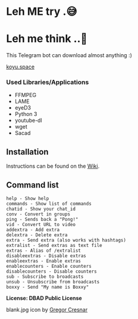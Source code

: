 # Leh ME try .😅
# Leh me think ..🤔

This Telegram bot can download almost anything :)

[koyu.space](http://koyu.space)


### Used Libraries/Applications

- FFMPEG
- LAME
- eyeD3
- Python 3
- youtube-dl
- wget
- Sacad

## Installation

Instructions can be found on the [Wiki](https://git.koyu.space/koyu/everythingbot/wiki).

## Command list

```
help - Show help
commands - Show list of commands
chatid - Show your chat_id
conv - Convert in groups
ping - Sends back a "Pong!"
vid - Convert URL to video
addextra - Add extra
delextra - Delete extra
extra - Send extra (also works with hashtags)
extralist - Send extras as text file
extras - Alias of /extralist
disableextras - Disable extras
enableextras - Enable extras
enablecounters - Enable counters
disablecounters - Disable counters
sub - Subscribe to broadcasts
unsub - Unsubscribe from broadcasts
boxxy - Send "My name is Boxxy"
```

**License: DBAD Public License**

blank.jpg icon by [Gregor Cresnar](https://www.flaticon.com/authors/gregor-cresnar)
